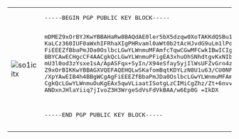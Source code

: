 <table>
  <tr>
    <td>
      <img src="https://tryhackme-badges.s3.amazonaws.com/so1icitx.png" alt="so1icitx" />
    <td>
      <pre>
-----BEGIN PGP PUBLIC KEY BLOCK-----

mDMEZ9xOrBYJKwYBBAHaRw8BAQdAE0ler5bX5dzqw0XoTAKKdQSBu1JOHO8fw8gE
KaLCz360IUF0aWxhIFRhaXIgPHRvaml0aWt0b2tAcHJvdG9uLm1lPoiTBBMWCgA7
FiEEEZfBbaPmJDa0OslbcLGwYLWnmuMFAmfcTqwCGwMFCwkIBwICIgIGFQoJCAsC
BBYCAwECHgcCF4AACgkQcLGwYLWnmuPFigEA3xhuOhSNhdtgvKxNIbR0QWc8hTGg
mU3l0od3zYsxe1sA/ApASFqx+5yIn/X94eSfay5yjIlWsUFZvGrn4ztBLYQBuDgE
Z9xOrBIKKwYBBAGXVQEFAQEHQLwSKafomBqtKDYLzN8U1u63/CU0NPSt4PhDjkZp
/XpYAwEIB4h4BBgWCgAgFiEEEZfBbaPmJDa0OslbcLGwYLWnmuMFAmfcTqwCGwwA
CgkQcLGwYLWnmuOuKgEAx5qwVLiaatISotgLzCIMiCgZhz/Zt+6nvvo8T9Nfg+sB
ANDxnJHlaYiiq7jIvoZ3H3WrgeSdVsFdVkBAA/w6Ep0G
=IkDX

-----END PGP PUBLIC KEY BLOCK-----
      </pre>
    </td>
  </tr>
</table>
